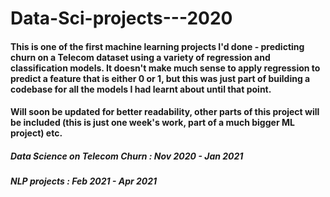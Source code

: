# Data-Sci-projects---2020

#### This is one of the first machine learning projects I'd done - predicting churn on a Telecom dataset using a variety of regression and classification models. It doesn't make much sense to apply regression to predict a feature that is either 0 or 1, but this was just part of building a codebase for all the models I had learnt about until that point. 

#### Will soon be updated for better readability, other parts of this project will be included (this is just one week's work, part of a much bigger ML project) etc.

##### Data Science on Telecom Churn : Nov 2020 - Jan 2021
##### NLP projects : Feb 2021 - Apr 2021
